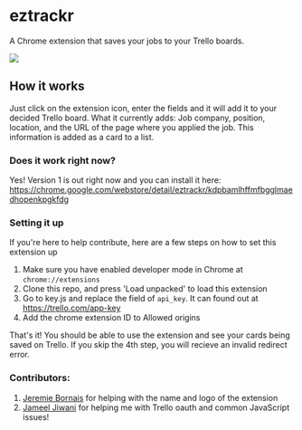 # eztrackr
A Chrome extension that saves your jobs to your Trello boards. 

<img src="https://media.discordapp.net/attachments/643672629076688917/764166953644064799/unknown.png?width=799&height=499" />

## How it works
Just click on the extension icon, enter the fields and it will add it to your decided Trello board.
What it currently adds: Job company, position, location, and the URL of the page where you applied the job. This information is added as a card to a list. 

### Does it work right now? 
Yes! Version 1 is out right now and you can install it here: https://chrome.google.com/webstore/detail/eztrackr/kdpbamlhffmfbgglmaedhopenkpgkfdg

### Setting it up
If you're here to help contribute, here are a few steps on how to set this extension up

1. Make sure you have enabled developer mode in Chrome at `chrome://extensions`
2. Clone this repo, and press 'Load unpacked' to load this extension
3. Go to key.js and replace the field of `api_key`. It can found out at https://trello.com/app-key
4. Add the chrome extension ID to Allowed origins

That's it! You should be able to use the extension and see your cards being saved on Trello. If you skip the 4th step, you will recieve an invalid redirect error. 

### Contributors:
1. <a href="https://github.com/jere-mie">Jeremie Bornais</a> for helping with the name and logo of the extension
2. <a href="https://github.com/JameelJiwani">Jameel Jiwani</a> for helping me with Trello oauth and common JavaScript issues!
